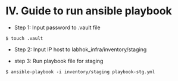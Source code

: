 # IV. Guide to run ansible playbook
- Step 1: Input password to .vault file
```
$ touch .vault
```

- Step 2: Input IP host to labhok_infra/inventory/staging


- step 3: Run playbook file for staging
```
$ ansible-playbook -i inventory/staging playbook-stg.yml
```
